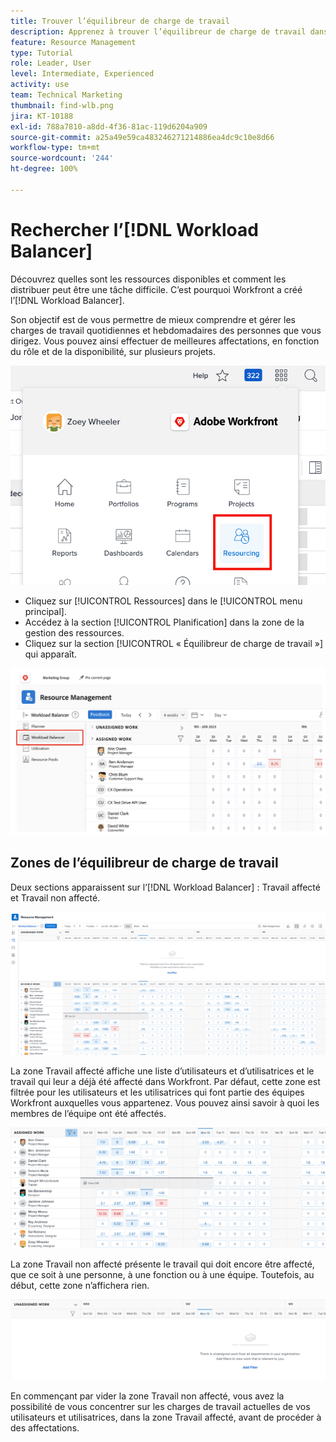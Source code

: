 ```yaml
---
title: Trouver l’équilibreur de charge de travail
description: Apprenez à trouver l’équilibreur de charge de travail dans Workfront et familiarisez-vous avec certaines des zones disponibles.
feature: Resource Management
type: Tutorial
role: Leader, User
level: Intermediate, Experienced
activity: use
team: Technical Marketing
thumbnail: find-wlb.png
jira: KT-10188
exl-id: 788a7810-a8dd-4f36-81ac-119d6204a909
source-git-commit: a25a49e59ca483246271214886ea4dc9c10e8d66
workflow-type: tm+mt
source-wordcount: '244'
ht-degree: 100%

---
```


# Rechercher l’[!DNL Workload Balancer]

Découvrez quelles sont les ressources disponibles et comment les distribuer peut être une tâche difficile. C’est pourquoi Workfront a créé l’[!DNL Workload Balancer].

Son objectif est de vous permettre de mieux comprendre et gérer les charges de travail quotidiennes et hebdomadaires des personnes que vous dirigez. Vous pouvez ainsi effectuer de meilleures affectations, en fonction du rôle et de la disponibilité, sur plusieurs projets.

![ressources dans le menu principal](assets/Find_01.png)

* Cliquez sur [!UICONTROL Ressources] dans le [!UICONTROL menu principal].
* Accédez à la section [!UICONTROL Planification] dans la zone de la gestion des ressources.
* Cliquez sur la section [!UICONTROL « Équilibreur de charge de travail »] qui apparaît.

![section équilibreur de charge de travail](assets/Find_02.png)

## Zones de l’équilibreur de charge de travail

Deux sections apparaissent sur l’[!DNL Workload Balancer] : Travail affecté et Travail non affecté.

![zone non affectée](assets/Find_03.png)

La zone Travail affecté affiche une liste d’utilisateurs et d’utilisatrices et le travail qui leur a déjà été affecté dans Workfront. Par défaut, cette zone est filtrée pour les utilisateurs et les utilisatrices qui font partie des équipes Workfront auxquelles vous appartenez. Vous pouvez ainsi savoir à quoi les membres de l’équipe ont été affectés.

![utilisateurs et utilisatrices de la zone affectée](assets/Find_03b.png)

La zone Travail non affecté présente le travail qui doit encore être affecté, que ce soit à une personne, à une fonction ou à une équipe. Toutefois, au début, cette zone n’affichera rien.

![zone de travail non affecté](assets/Find_03c.png)

En commençant par vider la zone Travail non affecté, vous avez la possibilité de vous concentrer sur les charges de travail actuelles de vos utilisateurs et utilisatrices, dans la zone Travail affecté, avant de procéder à des affectations.
